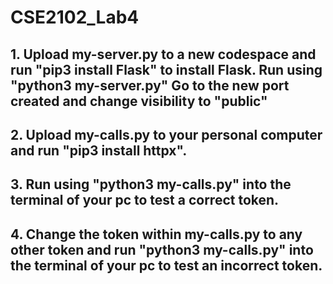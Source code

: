 # CSE2102_Lab4

## 1. Upload my-server.py to a new codespace and run "pip3 install Flask" to install Flask. Run using "python3 my-server.py" Go to the new port created and change visibility to "public"
## 2. Upload my-calls.py to your personal computer and run "pip3 install httpx". 
## 3. Run using "python3 my-calls.py" into the terminal of your pc to test a correct token.
## 4. Change the token within my-calls.py to any other token and run "python3 my-calls.py" into the terminal of your pc to test an incorrect token.
